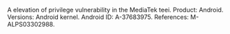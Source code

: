 A elevation of privilege vulnerability in the MediaTek teei. Product: Android. Versions: Android kernel. Android ID: A-37683975. References: M-ALPS03302988.